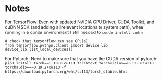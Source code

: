 # Notes

For TensorFlow: Even with updated NVIDIA GPU Driver, CUDA Toolkit, and cuDNN SDK (and adding all relevant locations to system path), when running in a conda environment I still needed to `conda install cudnn`

```{python}
# check that tensorflow can see GPU(s)
from tensorflow.python.client import device_lib
device_lib.list_local_devices()
```

For Pytorch: Need to make sure that you have the CUDA version of pytorch:
`pip3 install torch==1.10.2+cu113 torchtext torchvision==0.11.3+cu113 torchaudio===0.10.2+cu113 -f https://download.pytorch.org/whl/cu113/torch_stable.html`